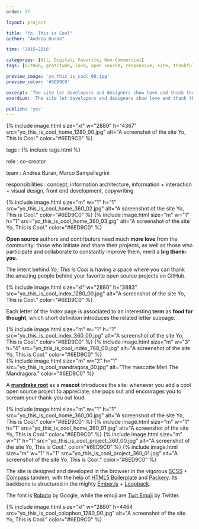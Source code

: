 ```yaml
---
order: 37

layout: project

title: "Yo, This is Cool"
author: "Andrea Buran"

time: '2015–2016'

categories: [All, Digital, Favorite, Non-Commercial]
tags: [GitHub, gratitude, love, open source, responsive, site, thankfullness]

preview_image: 'yo_this_is_cool_00.jpg'
preview_color: '#6ED9C0'

excerpt: 'The site let developers and designers show love and thank the people behind their favorite open source projects on GitHub.'
exordium: 'The site let developers and designers show love and thank the people behind their favorite open source projects on GitHub.'

publish: 'yes'
---
```


<div class="figures">
    {% include image.html 
        size="xl" 
        w="2880" h="4367" 
        src="yo_this_is_cool_home_1280_00.jpg" 
        alt="A screenshot of the site Yo, This is Cool." 
        color="#6ED9C0" 
    %}
</div>

tags
: {% include tags.html %}

role
: co-creator

team
: Andrea Buran, Marco Sampellegrini

responsibilities
: concept, information architecture, information + interaction + visual design, front end development, copywriting

<div class="figures">
    {% include image.html 
        size="m" 
        w="1" h="1" 
        src="yo_this_is_cool_home_360_02.jpg" 
        alt="A screenshot of the site Yo, This is Cool." 
        color="#6ED9C0" 
    %}
    {% include image.html 
        size="m" 
        w="1" h="1" 
        src="yo_this_is_cool_home_360_03.jpg" 
        alt="A screenshot of the site Yo, This is Cool." 
        color="#6ED9C0" 
    %}
</div>

**Open source** authors and contributors need much **more love** from the community: those who initiate and share their projects, as well as those who participate and collaborate to constantly improve them, merit a **big thank-you**.

The intent behind *Yo, This is Cool* is having a space where you can thank the amazing people behind your favorite open source projects on GitHub.

<div class="figures">
    {% include image.html 
        size="xl" 
        w="2880" h="3883" 
        src="yo_this_is_cool_index_1280_00.jpg" 
        alt="A screenshot of the site Yo, This is Cool." 
        color="#6ED9C0" 
    %}
</div>

Each letter of the *Index* page is associated to an interesting **term** as **food for thought**, which short definition introduces the related letter subpage.

<div class="figures">
    {% include image.html 
        size="m" 
        w="1" h="1" 
        src="yo_this_is_cool_index_360_00.jpg" 
        alt="A screenshot of the site Yo, This is Cool." 
        color="#6ED9C0" 
    %}
    {% include image.html 
        size="m" 
        w="3" h="4" 
        src="yo_this_is_cool_index_768_00.jpg" 
        alt="A screenshot of the site Yo, This is Cool." 
        color="#6ED9C0" 
    %}
</div>

<div class="figures">
    {% include image.html 
        size="m" 
        w="2" h="1" 
        src="yo_this_is_cool_mandragora_00.jpg" 
        alt="The mascotte Meri The Mandragora." 
        color="#6ED9C0" 
    %}
</div>

A **[mandrake root](https://en.wikipedia.org/wiki/Mandrake "Mandrake on Wikipedia")** as a **mascot** introduces the site: whenever you add a cool open source project to appreciate, she pops out and encourages you to scream your thank-you out loud.

<div class="figures">
    {% include image.html 
        size="m" 
        w="1" h="1" 
        src="yo_this_is_cool_home_360_00.jpg" 
        alt="A screenshot of the site Yo, This is Cool." 
        color="#6ED9C0" 
    %}
    {% include image.html 
        size="m" 
        w="1" h="1" 
        src="yo_this_is_cool_home_360_01.jpg" 
        alt="A screenshot of the site Yo, This is Cool." 
        color="#6ED9C0" 
    %}
    {% include image.html 
        size="m" 
        w="1" h="1" 
        src="yo_this_is_cool_project_360_00.jpg" 
        alt="A screenshot of the site Yo, This is Cool." 
        color="#6ED9C0" 
    %}
    {% include image.html 
        size="m" 
        w="1" h="1" 
        src="yo_this_is_cool_project_360_01.jpg" 
        alt="A screenshot of the site Yo, This is Cool." 
        color="#6ED9C0" 
    %}
</div>

The site is designed and developed in the browser in the vigorous [SCSS](http://sass-lang.com/ "SASS") + [Compass](http://compass-style.org/ "Compass") tandem, with the help of [HTML5 Boilerplate](https://html5boilerplate.com/ "HTML5 Boilerplate") and [Packery](http://packery.metafizzy.co/ "Packery"). Its backbone is structured in the mighty [Ember.js](http://emberjs.com/ "Ember.js") + [Loopback](http://loopback.io/ "Loopback").

The font is [Roboto](https://www.google.com/fonts/specimen/Roboto) by Google, while the emoji are [Twit Emoji](http://twitter.github.io/twemoji/ "Twit Emoji") by Twitter.

<div class="figures">
    {% include image.html 
        size="xl" 
        w="2880" h=4464 
        src="yo_this_is_cool_colophon_1280_00.jpg" 
        alt="A screenshot of the site Yo, This is Cool." 
        color="#6ED9C0" 
    %}
</div>